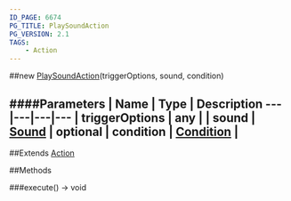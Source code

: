 ```yaml
---
ID_PAGE: 6674
PG_TITLE: PlaySoundAction
PG_VERSION: 2.1
TAGS:
    - Action
---
```

##new [PlaySoundAction](page.php?p=6674)(triggerOptions, sound, condition)




####Parameters
 | Name | Type | Description
---|---|---|---
 | triggerOptions | any | 
 | sound | [Sound](page.php?p=6700) | 
optional | condition | [Condition](page.php?p=6679) | 
---

##Extends
 [Action](page.php?p=6663)


##Methods

###execute() &rarr; void

